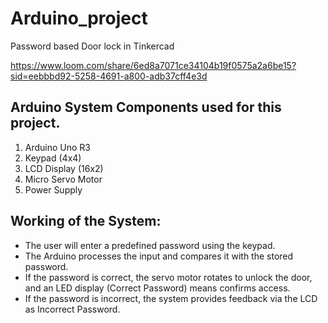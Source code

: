 # Arduino_project
Password based Door lock in Tinkercad

https://www.loom.com/share/6ed8a7071ce34104b19f0575a2a6be15?sid=eebbbd92-5258-4691-a800-adb37cff4e3d

## Arduino System Components used for this project.
1. Arduino Uno R3
2. Keypad (4x4)
3. LCD Display (16x2)
4. Micro Servo Motor
5. Power Supply

## Working of the System:
* The user will enter a predefined password using the keypad.
* The Arduino processes the input and compares it with the stored password.
* If the password is correct, the servo motor rotates to unlock the door, and an LED display (Correct Password) means confirms access.
* If the password is incorrect, the system provides feedback via the LCD as Incorrect Password.
